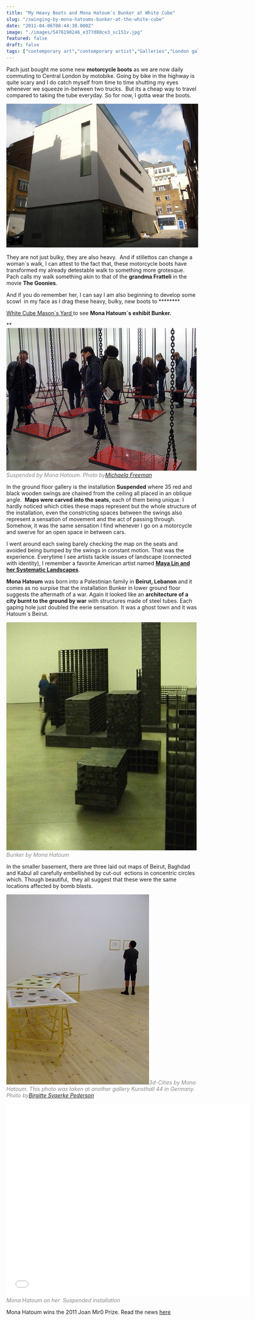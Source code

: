 ```yaml
---
title: "My Heavy Boots and Mona Hatoum´s Bunker at White Cube"
slug: "/swinging-by-mona-hatoums-bunker-at-the-white-cube"
date: "2011-04-06T08:44:30.000Z"
image: "./images/5476190246_e377d80ce3_sc151v.jpg"
featured: false
draft: false
tags: ["contemporary art","contemporary artist","Galleries","London gallery","Mona Hatoum","White Cube Mason´s Yard"]
---
```


Pach just bought me some new **motorcycle boots** as we are now daily commuting to Central London by motobike. Going by bike in the highway is quite scary and I do catch myself from time to time shutting my eyes whenever we squeeze in-between two trucks.  But its a cheap way to travel compared to taking the tube everyday. So for now, I gotta wear the boots.

![](./images/P1020180_qjy03e.jpg)

They are not just bulky, they are also heavy.  And if stillettos can change a woman´s walk, I can attest to the fact that, these motorcycle boots have transformed my already detestable walk to something more grotesque. Pach calls my walk something akin to that of the **grandma Fratteli** in the movie **The Goonies**.

And if you do remember her, I can say I am also beginning to develop some scowl  in my face as I drag these heavy, bulky, new boots to ********

[White Cube Mason´s Yard ](http://www.whitecube.com/ "White Cube")to see **Mona Hatoum´s exhibit Bunker.**

****[![](./images/5476190246_e377d80ce3_sc151v.jpg "5476190246_e377d80ce3")](./images/5476190246_e377d80ce3_sc151v.jpg)*<span style="color: #888888;">Suspended by Mona Hatoum. Photo by</span>[Michaela Freeman](http://www.flickr.com/photos/7984380@N02/5476190246/ "Mona Hatoum swings")*

In the ground floor gallery is the installation **Suspended** where 35 red and black wooden swings are chained from the ceiling all placed in an oblique angle.  **Maps were carved into the seats**, each of them being unique. I hardly noticed which cities these maps represent but the whole structure of the installation, even the constricting spaces between the swings also represent a sensation of movement and the act of passing through. Somehow, it was the same sensation I find whenever I go on a motorcycle and swerve for an open space in between cars.

I went around each swing barely checking the map on the seats and avoided being bumped by the swings in constant motion. That was the experience. Everytime I see artists tackle issues of landscape (connected with identity), I remember a favorite American artist named [**Maya Lin and her Systematic Landscapes**](http://www.arcspace.com/architects/lin/sys_landscapes/sys_landscapes.html "Maya Lin´s Systematic Landscapes").

**Mona Hatoum** was born into a Palestinian family in **Beirut, Lebanon** and it comes as no surpise that the installation Bunker in lower ground floor suggests the aftermath of a war. Again it looked like an **architecture of a city burnt to the ground by war** with structures made of steel tubes. Each gaping hole just doubled the eerie sensation. It was a ghost town and it was Hatoum´s Beirut.

[![](./images/P1020181_go4dbw.jpg "P1020181")](./images/P1020181_go4dbw.jpg)<span style="color: #888888;">*Bunker by Mona Hatoum*</span>

In the smaller basement, there are three laid out maps of Beirut, Baghdad and Kabul all carefully embellished by cut-out  ections in concentric circles which. Though beautiful,  they all suggest that these were the same locations affected by bomb blasts.

[![](./images/4879787872_85992e125d_k2908x.jpg "4879787872_85992e125d")](./images/4879787872_85992e125d_k2908x.jpg)*<span style="color: #888888;">3d-Cities by Mona Hatoum. This photo was taken at another gallery Kunsthall 44 in Germany. Photo by</span>[Birgitte Svaerke Pederson](http://www.flickr.com/photos/birgittesp/4879787872/ "3d cities")*

<span class="youtube"><iframe allowfullscreen="" class="youtube-player" frameborder="0" height="505" src="//www.youtube.com/embed/9H_lX1yB0Ho?wmode=transparent&fs=1&hl=en&modestbranding=1&iv_load_policy=3&showsearch=0&rel=0&theme=dark" title="YouTube video player" type="text/html" width="640"></iframe></span>  
*<span style="color: #888888;">Mona Hatoum on her  Suspended installation</span>*

Mona Hatoum wins the 2011 Joan Mir0 Prize. Read the news [here](http://www.whitecube.com/news/250/ "Mona Hatoum Joan Miro")



